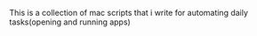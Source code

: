 
This is a collection of mac scripts that i write for automating daily tasks(opening and running apps)

